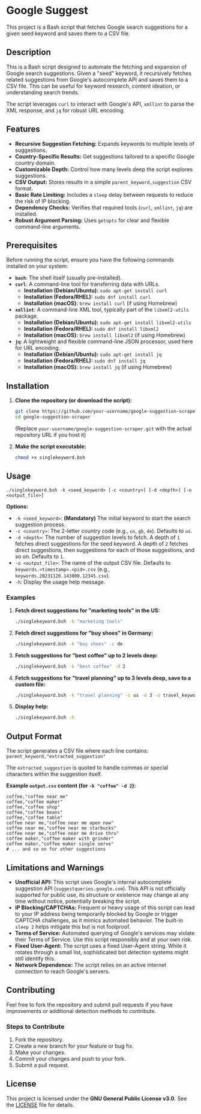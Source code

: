 # Google Suggest

This project is a Bash script that fetches Google search suggestions for a given seed keyword and saves them to a CSV file.

## Description

This is a Bash script designed to automate the fetching and expansion of Google search suggestions. Given a "seed" keyword, it recursively fetches related suggestions from Google's autocomplete API and saves them to a CSV file. This can be useful for keyword research, content ideation, or understanding search trends.

The script leverages `curl` to interact with Google's API, `xmllint` to parse the XML response, and `jq` for robust URL encoding.

## Features

*   **Recursive Suggestion Fetching:** Expands keywords to multiple levels of suggestions.
*   **Country-Specific Results:** Get suggestions tailored to a specific Google country domain.
*   **Customizable Depth:** Control how many levels deep the script explores suggestions.
*   **CSV Output:** Stores results in a simple `parent_keyword,suggestion` CSV format.
*   **Basic Rate Limiting:** Includes a `sleep` delay between requests to reduce the risk of IP blocking.
*   **Dependency Checks:** Verifies that required tools (`curl`, `xmllint`, `jq`) are installed.
*   **Robust Argument Parsing:** Uses `getopts` for clear and flexible command-line arguments.

## Prerequisites

Before running the script, ensure you have the following commands installed on your system:

*   **`bash`**: The shell itself (usually pre-installed).
*   **`curl`**: A command-line tool for transferring data with URLs.
    *   **Installation (Debian/Ubuntu):** `sudo apt-get install curl`
    *   **Installation (Fedora/RHEL):** `sudo dnf install curl`
    *   **Installation (macOS):** `brew install curl` (if using Homebrew)
*   **`xmllint`**: A command-line XML tool, typically part of the `libxml2-utils` package.
    *   **Installation (Debian/Ubuntu):** `sudo apt-get install libxml2-utils`
    *   **Installation (Fedora/RHEL):** `sudo dnf install libxml2`
    *   **Installation (macOS):** `brew install libxml2` (if using Homebrew)
*   **`jq`**: A lightweight and flexible command-line JSON processor, used here for URL encoding.
    *   **Installation (Debian/Ubuntu):** `sudo apt-get install jq`
    *   **Installation (Fedora/RHEL):** `sudo dnf install jq`
    *   **Installation (macOS):** `brew install jq` (if using Homebrew)

## Installation

1.  **Clone the repository (or download the script):**
    ```bash
    git clone https://github.com/your-username/google-suggestion-scraper.git
    cd google-suggestion-scraper
    ```
    (Replace `your-username/google-suggestion-scraper.git` with the actual repository URL if you host it)

2.  **Make the script executable:**
    ```bash
    chmod +x singlekeyword.bsh
    ```

## Usage

```
./singlekeyword.bsh -k <seed_keyword> [-c <country>] [-d <depth>] [-o <output_file>]
```

**Options:**

*   `-k <seed_keyword>`: **(Mandatory)** The initial keyword to start the search suggestion process.
*   `-c <country>`: The 2-letter country code (e.g., `us`, `gb`, `de`). Defaults to `us`.
*   `-d <depth>`: The number of suggestion levels to fetch. A depth of `1` fetches direct suggestions for the seed keyword. A depth of `2` fetches direct suggestions, then suggestions for each of those suggestions, and so on. Defaults to `1`.
*   `-o <output_file>`: The name of the output CSV file. Defaults to `keywords.<timestamp>.<pid>.csv` (e.g., `keywords.20231120.143000.12345.csv`).
*   `-h`: Display the usage help message.

### Examples

1.  **Fetch direct suggestions for "marketing tools" in the US:**
    ```bash
    ./singlekeyword.bsh -k "marketing tools"
    ```

2.  **Fetch direct suggestions for "buy shoes" in Germany:**
    ```bash
    ./singlekeyword.bsh -k "buy shoes" -c de
    ```

3.  **Fetch suggestions for "best coffee" up to 2 levels deep:**
    ```bash
    ./singlekeyword.bsh -k "best coffee" -d 2
    ```

4.  **Fetch suggestions for "travel planning" up to 3 levels deep, save to a custom file:**
    ```bash
    ./singlekeyword.bsh -k "travel planning" -c us -d 3 -o travel_keywords.csv
    ```

5.  **Display help:**
    ```bash
    ./singlekeyword.bsh -h
    ```

## Output Format

The script generates a CSV file where each line contains:
`parent_keyword,"extracted_suggestion"`

The `extracted_suggestion` is quoted to handle commas or special characters within the suggestion itself.

**Example `output.csv` content (for `-k "coffee" -d 2`):**

```csv
coffee,"coffee near me"
coffee,"coffee maker"
coffee,"coffee shop"
coffee,"coffee beans"
coffee,"coffee table"
coffee near me,"coffee near me open now"
coffee near me,"coffee near me starbucks"
coffee near me,"coffee near me drive thru"
coffee maker,"coffee maker with grinder"
coffee maker,"coffee maker single serve"
# ... and so on for other suggestions
```

## Limitations and Warnings

*   **Unofficial API:** This script uses Google's internal autocomplete suggestion API (`suggestqueries.google.com`). This API is not officially supported for public use, its structure or existence may change at any time without notice, potentially breaking the script.
*   **IP Blocking/CAPTCHAs:** Frequent or heavy usage of this script can lead to your IP address being temporarily blocked by Google or trigger CAPTCHA challenges, as it mimics automated behavior. The built-in `sleep 2` helps mitigate this but is not foolproof.
*   **Terms of Service:** Automated querying of Google's services may violate their Terms of Service. Use this script responsibly and at your own risk.
*   **Fixed User-Agent:** The script uses a fixed User-Agent string. While it rotates through a small list, sophisticated bot detection systems might still identify this.
*   **Network Dependence:** The script relies on an active internet connection to reach Google's servers.

## Contributing

Feel free to fork the repository and submit pull requests if you have improvements or additional detection methods to contribute.

### Steps to Contribute

1. Fork the repository.
2. Create a new branch for your feature or bug fix.
3. Make your changes.
4. Commit your changes and push to your fork.
5. Submit a pull request.

## License

This project is licensed under the **GNU General Public License v3.0**. See the [LICENSE](LICENSE) file for details.
